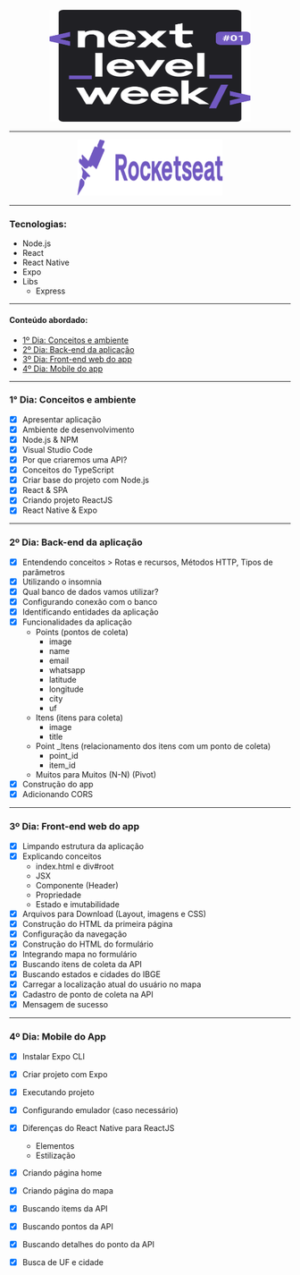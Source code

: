 <p align="center">
  <img width="360" height="200" src="./logo.svg">
</p>

----

<p align="center">
  <img width="260" height="100" src="./rocket.svg">
</p>

----

### Tecnologias:

- Node.js
- React
- React Native
- Expo
- Libs
    - Express

----

#### Conteúdo abordado:

- [1º Dia: Conceitos e ambiente](#1-dia-conceitos-e-ambiente)
- [2º Dia: Back-end da aplicação](#2-dia-back-end-aplicacao)
- [3º Dia: Front-end web do app](#3-dia-front-end-aplicacao)
- [4º Dia: Mobile do app](#4-dia-mobile-do-app)

----

<div id="1-dia-conceitos-e-ambiente">

### 1° Dia: Conceitos e ambiente

- [x] Apresentar aplicação
- [x] Ambiente de desenvolvimento
- [x] Node.js & NPM
- [x] Visual Studio Code
- [x] Por que criaremos uma API?
- [x] Conceitos do TypeScript
- [x] Criar base do projeto com Node.js
- [x] React & SPA
- [x] Criando projeto ReactJS
- [x] React Native & Expo

----

<div id="2-dia-back-end-aplicacao">

### 2º Dia: Back-end da aplicação

- [x] Entendendo conceitos > Rotas e recursos, Métodos HTTP, Tipos de parâmetros
- [x] Utilizando o insomnia
- [x] Qual banco de dados vamos utilizar?
- [x] Configurando conexão com o banco
- [x] Identificando entidades da aplicação
- [x] Funcionalidades da aplicação
    - Points (pontos de coleta)
        - image
        - name
        - email
        - whatsapp
        - latitude 
        - longitude 
        - city
        - uf
    - Itens (itens para coleta)
        - image
        - title
    - Point _Itens (relacionamento dos itens com um ponto de coleta)
        - point_id
        - item_id
    - Muitos para Muitos (N-N) (Pivot)
- [x] Construção do app
- [x] Adicionando CORS

----

<div id="3-dia-front-end-aplicacao">

### 3º Dia: Front-end web do app

- [x] Limpando estrutura da aplicação
- [x] Explicando conceitos
    - index.html e div#root
    - JSX
    - Componente (Header)
    - Propriedade
    - Estado e imutabilidade
- [x] Arquivos para Download (Layout, imagens e CSS)
- [x] Construção do HTML da primeira página
- [x] Configuração da navegação
- [x] Construção do HTML do formulário
- [x] Integrando mapa no formulário
- [x] Buscando itens de coleta da API
- [x] Buscando estados e cidades do IBGE
- [x] Carregar a localização atual do usuário no mapa
- [x] Cadastro de ponto de coleta na API
- [x] Mensagem de sucesso

----

<div id="4-dia-mobile-do-app">

### 4º Dia: Mobile do App

- [x] Instalar Expo CLI
- [x] Criar projeto com Expo
- [x] Executando projeto
- [x] Configurando emulador (caso necessário)
- [x] Diferenças do React Native para ReactJS
    - Elementos
    - Estilização
- [x] Criando página home
- [x] Criando página do mapa
- [x] Buscando items da API
- [x] Buscando pontos da API
- [x] Buscando detalhes do ponto da API
- [x] Busca de UF e cidade

